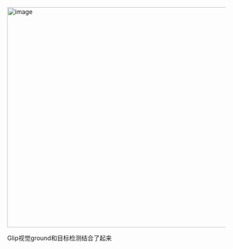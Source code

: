 <img width="906" height="508" alt="image" src="https://github.com/user-attachments/assets/d0f3b0fa-f29c-4659-9e26-92296d9a8898" />

Glip视觉ground和目标检测结合了起来

